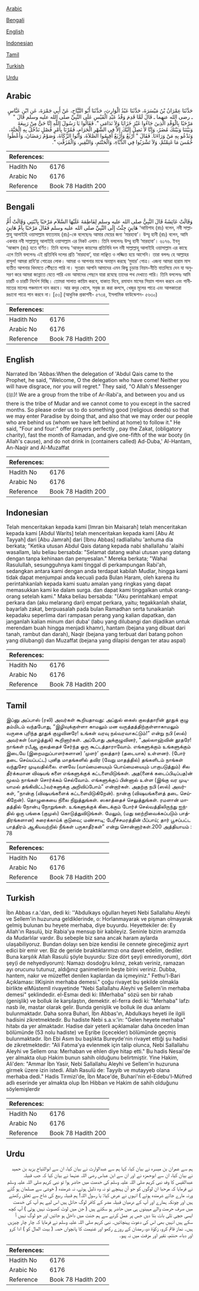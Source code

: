[Arabic](#arabic)

[Bengali](#bengali)

[English](#english)

[Indonesian](#indonesian)

[Tamil](#tamil)

[Turkish](#turkish)

[Urdu](#urdu)

## Arabic


<div dir="rtl" lang="ar" style={{fontSize:'larger',backgroundColor:'#f8f9fa',padding:20}}>
حَدَّثَنَا عِمْرَانُ بْنُ مَيْسَرَةَ، حَدَّثَنَا عَبْدُ الْوَارِثِ، حَدَّثَنَا أَبُو التَّيَّاحِ، عَنْ أَبِي جَمْرَةَ، عَنِ ابْنِ عَبَّاسٍ ـ رضى الله عنهما ـ قَالَ لَمَّا قَدِمَ وَفْدُ عَبْدِ الْقَيْسِ عَلَى النَّبِيِّ صلى الله عليه وسلم قَالَ ‏"‏ مَرْحَبًا بِالْوَفْدِ الَّذِينَ جَاءُوا غَيْرَ خَزَايَا وَلاَ نَدَامَى ‏"‏‏.‏ فَقَالُوا يَا رَسُولَ اللَّهِ إِنَّا حَىٌّ مِنْ رَبِيعَةَ وَبَيْنَنَا وَبَيْنَكَ مُضَرُ، وَإِنَّا لاَ نَصِلُ إِلَيْكَ إِلاَّ فِي الشَّهْرِ الْحَرَامِ، فَمُرْنَا بِأَمْرٍ فَصْلٍ نَدْخُلُ بِهِ الْجَنَّةَ، وَنَدْعُو بِهِ مَنْ وَرَاءَنَا‏.‏ فَقَالَ ‏"‏ أَرْبَعٌ وَأَرْبَعٌ أَقِيمُوا الصَّلاَةَ، وَآتُوا الزَّكَاةَ، وَصَوْمُ رَمَضَانَ، وَأَعْطُوا خُمُسَ مَا غَنِمْتُمْ، وَلاَ تَشْرَبُوا فِي الدُّبَّاءِ، وَالْحَنْتَمِ، وَالنَّقِيرِ، وَالْمُزَفَّتِ ‏"‏‏.‏
</div>
<div style={{backgroundColor:'#f8f9fa',padding:20, marginBottom: 10}}><table> <thead> <tr> <th>References:</th> <th></th> </tr> </thead> <tbody><tr><td>Hadith No</td><td>6176</td></tr><tr><td>Arabic No</td><td>6176</td></tr><tr><td>Reference</td><td>Book 78 Hadith 200</td></tr></tbody></table></div>

## Bengali


<div dir="ltr" lang="bn" style={{fontSize:'larger',backgroundColor:'#f8f9fa',padding:20}}>
وَقَالَتْ عَائِشَةُ قَالَ النَّبِيُّ صلى الله عليه وسلم لِفَاطِمَةَ عَلَيْهَا السَّلاَم مَرْحَبًا بِابْنَتِي وَقَالَتْ أُمُّ هَانِئٍ جِئْتُ إِلَى النَّبِيِّ صلى الله عليه وسلم فَقَالَ مَرْحَبًا بِأُمِّ هَانِئٍ ‘আয়িশাহ (রাঃ) বলেন, নবী সাল্লাল্লাহু আলাইহি ওয়াসাল্লাম ফাতেমাহ (রাঃ)-কে বলেছেনঃ আমার মেয়ের জন্য ‘মারহাবা’। উম্মু হানী (রাঃ) বলেন, আমি একবার নবী সাল্লাল্লাহু আলাইহি ওয়াসাল্লাম এর নিকট এলাম। তিনি বললেনঃ উম্মু হানী ‘মারহাবা’। ৬১৭৬. ইবনু ‘আব্বাস (রাঃ) হতে বর্ণিত। তিনি বলেনঃ ‘আবদুল কায়সের প্রতিনিধি দল নবী সাল্লাল্লাহু আলাইহি ওয়াসাল্লাম এর কাছে এলে তিনি বললেনঃ এই প্রতিনিধি দলের প্রতি ‘মারহাবা’, যারা লাঞ্ছিত ও লজ্জিত হয়ে আসেনি। তারা বললঃ হে আল্লাহর রাসূল! আমরা রাবি‘য়া গোত্রের লোক। আমরা ও আপনার মাঝে অবস্থান করছে ‘মুযার’ গোত্র। এজন্য আমরা হারাম মাস ব্যতীত আপনার খিদমতে পৌঁছতে পারি না। সুতরাং আপনি আমাদের এমন কিছু চূড়ান্ত নিয়ম-নীতি বাতলিয়ে দেন যা অনুসরণ করে আমরা জান্নাতে যেতে পারি এবং আমাদের পেছনে যারা রযেছে তাদের পথ দেখাতে পারি। তিনি বললেনঃ আমি চারটি ও চারটি নির্দেশ দিচ্ছি। তোমরা সালাত কায়িম করবে, যাকাত দিবে, রমাযান মাসের সিয়াম পালন করবে এবং গানীমাতের মালের পঞ্চমাংশ দান করবে। আর কদুর খোলে, সবুজ রং করা কলসে, খেজুর মূলের পাত্রে এবং আলকাতরা রঙানো পাত্রে পান করবে না। [৫৩] (আধুনিক প্রকাশনী- ৫৭৩৪, ইসলামিক ফাউন্ডেশন- ৫৬৩০)
</div>
<div style={{backgroundColor:'#f8f9fa',padding:20, marginBottom: 10}}><table> <thead> <tr> <th>References:</th> <th></th> </tr> </thead> <tbody><tr><td>Hadith No</td><td>6176</td></tr><tr><td>Arabic No</td><td>6176</td></tr><tr><td>Reference</td><td>Book 78 Hadith 200</td></tr></tbody></table></div>

## English


<div dir="ltr" lang="en" style={{fontSize:'larger',backgroundColor:'#f8f9fa',padding:20}}>
Narrated Ibn 'Abbas:When the delegation of 'Abdul Qais came to the Prophet, he said, "Welcome, O the delegation who have come! Neither you will have disgrace, nor you will regret." They said, "O Allah's Messenger (ﷺ)! We are a group from the tribe of Ar-Rabi'a, and between you and us there is the tribe of Mudar and we cannot come to you except in the sacred months. So please order us to do something good (religious deeds) so that we may enter Paradise by doing that, and also that we may order our people who are behind us (whom we have left behind at home) to follow it." He said, "Four and four:" offer prayers perfectly , pay the Zakat, (obligatory charity), fast the month of Ramadan, and give one-fifth of the war booty (in Allah's cause), and do not drink in (containers called) Ad-Duba,' Al-Hantam, An-Naqir and Al-Muzaffat
</div>
<div style={{backgroundColor:'#f8f9fa',padding:20, marginBottom: 10}}><table> <thead> <tr> <th>References:</th> <th></th> </tr> </thead> <tbody><tr><td>Hadith No</td><td>6176</td></tr><tr><td>Arabic No</td><td>6176</td></tr><tr><td>Reference</td><td>Book 78 Hadith 200</td></tr></tbody></table></div>

## Indonesian


<div dir="ltr" lang="id" style={{fontSize:'larger',backgroundColor:'#f8f9fa',padding:20}}>
Telah menceritakan kepada kami [Imran bin Maisarah] telah menceritakan kepada kami [Abdul Warits] telah menceritakan kepada kami [Abu At Tayyah] dari [Abu Jamrah] dari [Ibnu Abbas] radliallahu 'anhuma dia berkata; "Ketika utusan Abdul Qais datang kepada nabi shallallahu 'alaihi wasallam, lalu beliau bersabda: "Selamat datang wahai utusan yang datang dengan tanpa kehinaan dan penyesalan." Mereka berkata; "Wahai Rasulullah, sesungguhnya kami tinggal di perkampungan Rabi'ah, sedangkan antara kami dengan anda terdapat kabilah Mudlar, hingga kami tidak dapat menjumpai anda kecuali pada Bulan Haram, oleh karena itu perintahkanlah kepada kami suatu amalan yang ringkas yang dapat memasukkan kami ke dalam surga. dan dapat kami tinggalkan untuk orang-orang setelah kami." Maka beliau bersabda: "(Aku perintahkan) empat perkara dan (aku melarang dari) empat perkara, yaitu; tegakkanlah shalat, bayarlah zakat, berpuasalah pada bulan Ramadhan serta tunaikanlah kepadaku seperlima dari rampasan perang yang kalian dapatkan, dan janganlah kalian minum dari duba' (labu yang dilubangi dan dijadikan untuk merendam buah hingga menjadi khamr), hantam (bejana yang dibuat dari tanah, rambut dan darah), Naqir (bejana yang terbuat dari batang pohon yang dilubangi) dan Muzaffat (bejana yang dilapisi dengan ter atau aspal)
</div>
<div style={{backgroundColor:'#f8f9fa',padding:20, marginBottom: 10}}><table> <thead> <tr> <th>References:</th> <th></th> </tr> </thead> <tbody><tr><td>Hadith No</td><td>6176</td></tr><tr><td>Arabic No</td><td>6176</td></tr><tr><td>Reference</td><td>Book 78 Hadith 200</td></tr></tbody></table></div>

## Tamil


<div dir="ltr" lang="ta" style={{fontSize:'larger',backgroundColor:'#f8f9fa',padding:20}}>
இப்னு அப்பாஸ் (ரலி) அவர்கள் கூறியதாவது: அப்துல் கைஸ் குலத்தாரின் தூதுக் குழு தம்மிடம் வந்தபோது, “இழிவுக்குள்ளா காமலும் மன வருத்தத்திற்குள்ளாகாமலும் வருகை புரிந்த தூதுக் குழுவினரே! உங்கள் வரவு நல்வரவாகட்டும்!” என்று நபி (ஸல்) அவர்கள் (வாழ்த்துக்) கூறினார்கள். அப்போது அக்குழுவினர், “அல்லாஹ்வின் தூதரே! நாங்கள் ரபீஆ குலத்தைச் சேர்ந்த ஒரு கூட்டத்தாராவோம். எங்களுக்கும் உங்களுக்கும் இடையே (இறைமறுப்பாளர்களான) ‘முளர்’ குலத்தார் (தடையாக) உள்ளனர். (போர் தடை செய்யப்பட்ட) புனித மாதங்களில் தவிர (வேறு மாதத்தில்) தங்களிடம் நாங்கள் வந்துசேர முடிவதில்லை. எனவே (வாய்மையையும் பொய்மையையும் பாகுபடுத்தும்) சில தீர்க்கமான விஷயங் களை எங்களுக்குக் கட்டளையிடுங்கள். அத(னைக் கடைப்பிடிப்பத)ன் மூலம் நாங்கள் சொர்க்கம் செல்வோம். எங்களுக்குப் பின்னால் உள்ள (இங்கு வர முடியாமல் தங்கிவிட்ட)வர்களுக்கு அறிவிப்போம்” என்றார்கள். அதற்கு நபி (ஸல்) அவர்கள், “நான்கு (விஷயங்களைக் கட்டளையிடுகிறேன்). நான்கு (விஷயங்களைத் தடை செய்கிறேன்). தொழுகையை நிலை நிறுத்துங்கள். ஸகாத்தைச் செலுத்துங்கள். ரமளான் மாதத்தில் நோன்பு நோறுங்கள். உங்களுக்குக் கிடைக்கும் போர்ச் செல்வத்திலிருந்து ஐந்தில் ஒரு பங்கை (குமுஸ்) கொடுத்துவிடுங்கள். மேலும், (மது ஊற்றிவைக்கப்படும் பாத்திரங்களான) சுரைக்காய்க் குடுவை; மண்சாடி; பேரீச்சமரத்தின் பீப்பாய்; தார் பூசப்பட்ட பாத்திரம் ஆகியவற்றில் நீங்கள் பருகாதீர்கள்” என்று சொன்னார்கள்.200 அத்தியாயம் : 78
</div>
<div style={{backgroundColor:'#f8f9fa',padding:20, marginBottom: 10}}><table> <thead> <tr> <th>References:</th> <th></th> </tr> </thead> <tbody><tr><td>Hadith No</td><td>6176</td></tr><tr><td>Arabic No</td><td>6176</td></tr><tr><td>Reference</td><td>Book 78 Hadith 200</td></tr></tbody></table></div>

## Turkish


<div dir="ltr" lang="tr" style={{fontSize:'larger',backgroundColor:'#f8f9fa',padding:20}}>
İbn Abbas r.a.'dan, dedi ki: ''Abdulkays oğulları heyeti Nebi Sallallahu Aleyhi ve Sellem'in huzuruna geldiklerinde, o: Horlanmayarak ve pişman olmayarak gelmiş bulunan bu heyete merhaba, diye buyurdu. Heyettekiler de: Ey Allah'ın Rasulü, biz Rabia'ya mensup bir kabileyiz. Seninle bizim aramızda da Mudarlılar vardır. Bu sebeple biz sana ancak haram aylarda ulaşabiliyoruz. Bundan dolayı sen bize kendisi ile cennete gireceğimiz ayırt edici bir emir ver. Biz de geride bıraktıklarımızı ona davet edelim, dediler. Buna karşılık Allah Rasulü şöyle buyurdu: Size dört şey(i emrediyorum), dört şey(i de nehyediyorum): Namazı dosdoğru kılınız, zekatı veriniz, ramazan ayı orucunu tutunuz, aldığınız ganimetierin beşte birini veriniz. Dubba, hantem, nakır ve müzeffet denilen kaplardan da içmeyiniz." Fethu'l-Bari Açıklaması: llKişinin merhaba demesi." çoğu rivayet bu şekilde olmakla birlikte elMüstemll rivayetinde "Nebi Sallallahu Aleyhi ve Sellem'in merhaba demesi" şeklindedir. el-Esmaı dedi ki: IIMerhaba" sözü sen bir rahab (genişlik) ve bolluk ile karşılaştın, demektir. el-ferra dedi ki: "Merhaba" lafzı nasb ile, mastar olarak gelir. Bunda genişlik ve bolluk ile dua anlamı bulunmaktadır. Daha sonra Buhari, İbn Abbas'ın, Abdulkays heyeti ile ilgili hadisini zikretmektedir. Bu hadiste Nebi s.a.v.'in: "Gelen heyete merhaba" hitabı da yer almaktadır. Hadise dair yeterli açıklamalar daha önceden İman bölümünde (53 nolu hadiste) ve Eşribe (içecekler) bölümünde geçmiş bulunmaktadır. İbn Ebi Asım bu başlıkta Bureyde'nin rivayet ettiği şu hadisi de zikretmektedir: "Ali Fatıma'ya evlenmek için talip olunca, Nebi Sallallahu Aleyhi ve Sellem ona: Merhaban ve ehlen diye hitap etti." Bu hadis Nesai'de yer almakta olup Hakim bunun sahih olduğunu belirtmiştir. Yine Hakim, AIi'den: "Ammar İbn Yasir, Nebi Sallallahu Aleyhi ve Sellem'in huzuruna girmek üzere izin istedi. Allah Rasulü de: Tayyib ve mutayyeb olana merhaba dedi." Hadis Tirmizi'de, İbn Mace'de, Buhari'nin el-Edebu'l-Müfred adlı eserinde yer almakta olup İbn Hibban ve Hakim de sahih olduğunu söylemişlerdir
</div>
<div style={{backgroundColor:'#f8f9fa',padding:20, marginBottom: 10}}><table> <thead> <tr> <th>References:</th> <th></th> </tr> </thead> <tbody><tr><td>Hadith No</td><td>6176</td></tr><tr><td>Arabic No</td><td>6176</td></tr><tr><td>Reference</td><td>Book 78 Hadith 200</td></tr></tbody></table></div>

## Urdu


<div dir="rtl" lang="ur" style={{fontSize:'larger',backgroundColor:'#f8f9fa',padding:20}}>
ہم سے عمران بن میسرہ نے بیان کیا، کہا ہم سے عبدالوارث نے بیان کیا، ان سے ابوالتیاح یزید بن حمید نے بیان کیا، ان سے ابوحمزہ نے اور ان سے ابن عباس رضی اللہ عنہما نے بیان کیا کہ جب قبیلہ عبدالقیس کا وفد نبی کریم صلی اللہ علیہ وسلم کی خدمت میں حاضر ہوا تو نبی کریم صلی اللہ علیہ وسلم نے فرمایا کہ مرحبا ان لوگوں کو جو آن پہنچے تو نہ وہ ذلیل ہوئے، نہ شرمندہ ( خوشی سے مسلمان ہو گئے ورنہ مارے جاتے شرمندہ ہوتے ) انہوں نے عرض کیا: یا رسول اللہ! ہم قبیلہ ربیع کی شاخ سے تعلق رکھتے ہیں اور چونکہ ہمارے اور آپ کے درمیان قبیلہ مضر کے کافر لوگ حائل ہیں اس لیے ہم آپ کی خدمت میں صرف حرمت والے مہینوں ہی میں حاضر ہو سکتے ہیں ( جن میں لوٹ کھسوٹ نہیں ہوتی ) آپ کچھ ایسی جچی تلی بات بتا دیں جس پر عمل کرنے سے ہم جنت میں داخل ہو جائیں اور جو لوگ نہیں آ سکے ہیں انہیں بھی اس کی دعوت پہنچائیں۔ نبی کریم صلی اللہ علیہ وسلم نے فرمایا کہ چار چار چیزیں ہیں۔ نماز قائم کرو، زکوٰۃ دو، رمضان کے روزے رکھو اور غنیمت کا پانچواں حصہ ( بیت المال کو ) ادا کرو اور دباء، حنتم، نقیر اور مزفت میں نہ پیو۔
</div>
<div style={{backgroundColor:'#f8f9fa',padding:20, marginBottom: 10}}><table> <thead> <tr> <th>References:</th> <th></th> </tr> </thead> <tbody><tr><td>Hadith No</td><td>6176</td></tr><tr><td>Arabic No</td><td>6176</td></tr><tr><td>Reference</td><td>Book 78 Hadith 200</td></tr></tbody></table></div>